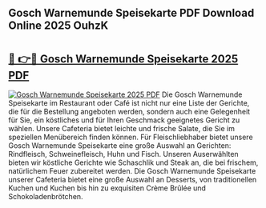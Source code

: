 ## Gosch Warnemunde Speisekarte PDF Download Online 2025 OuhzK

# <h2><a href="http://gcbe0id.nevu.top/?p=Gosch+Warnemunde+Speisekarte">🔗 👉🔴 Gosch Warnemunde Speisekarte 2025 PDF</a></h2>

[![Gosch Warnemunde Speisekarte 2025 PDF](https://i.imgur.com/dBaPXMq.png)](http://gcbe0id.nevu.top/?p=Gosch+Warnemunde+Speisekarte)
Die Gosch Warnemunde Speisekarte im Restaurant oder Café ist nicht nur eine Liste der Gerichte, die für die Bestellung angeboten werden, sondern auch eine Gelegenheit für Sie, ein köstliches und für Ihren Geschmack geeignetes Gericht zu wählen. Unsere Cafeteria bietet leichte und frische Salate, die Sie im speziellen Menübereich finden können. Für Fleischliebhaber bietet unsere Gosch Warnemunde Speisekarte eine große Auswahl an Gerichten: Rindfleisch, Schweinefleisch, Huhn und Fisch. Unseren Auserwählten bieten wir köstliche Gerichte wie Schaschlik und Steak an, die bei frischem, natürlichem Feuer zubereitet werden. Die Gosch Warnemunde Speisekarte unserer Cafeteria bietet eine große Auswahl an Desserts, von traditionellen Kuchen und Kuchen bis hin zu exquisiten Crème Brûlée und Schokoladenbrötchen.

